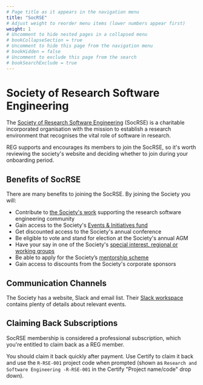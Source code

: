 ```yaml
---
# Page title as it appears in the navigation menu
title: "SocRSE"
# Adjust weight to reorder menu items (lower numbers appear first)
weight: 1
# Uncomment to hide nested pages in a collapsed menu
# bookCollapseSection = true
# Uncomment to hide this page from the navigation menu
# bookHidden = false
# Uncomment to exclude this page from the search
# bookSearchExclude = true
---
```


# Society of Research Software Engineering

The [Society of Research Software Engineering](https://society-rse.org/) (SocRSE) is a charitable incorporated organisation
with the mission to establish a research environment that recognises the vital role of software in research.

REG supports and encourages its members to join the SocRSE, so it's worth reviewing the society's website and deciding whether to join during your onboarding period.

## Benefits of SocRSE

There are many benefits to joining the SocRSE. By joining the Society you will:

- Contribute to [the Society's work](https://society-rse.org/community/) supporting the research software engineering community
- Gain access to the Society's [Events & Initiatives fund](https://society-rse.org/policy-for-socrse-events-and-initiatives-grant/)
- Get discounted access to the Society's annual conference
- Be eligible to vote and stand for election at the Society's annual AGM
- Have your say in one of the Society's [special interest, regional or working groups](https://society-rse.org/community/get-involved/)
- Be able to apply for the Society’s [mentorship scheme](https://society-rse.org/society-of-rse-mentoring-scheme-sign-up/)
- Gain access to discounts from the Society's corporate sponsors

## Communication Channels

The Society has a website, Slack and email list.
Their [Slack workspace](https://ukrse.slack.com/join/signup) contains plenty of details about relevant events.

## Claiming Back Subscriptions

SocRSE membership is considered a professional subscription,
which you're entitled to claim back as a REG member.

You should claim it back quickly after payment.
Use Certify to claim it back and use the `R-RSE-001` project code when prompted (shown as `Research and Software Engineering -R-RSE-001` in the Certify "Project name/code" drop down).
